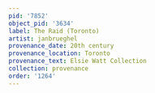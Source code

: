 ```yaml
---
pid: '7852'
object_pid: '3634'
label: The Raid (Toronto)
artist: janbrueghel
provenance_date: 20th century
provenance_location: Toronto
provenance_text: Elsie Watt Collection
collection: provenance
order: '1264'
---
```

